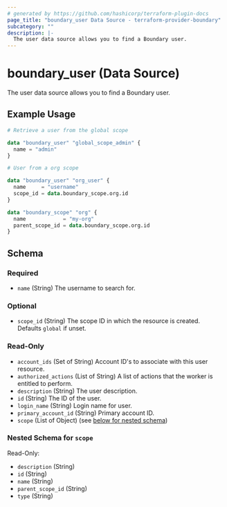 ```yaml
---
# generated by https://github.com/hashicorp/terraform-plugin-docs
page_title: "boundary_user Data Source - terraform-provider-boundary"
subcategory: ""
description: |-
  The user data source allows you to find a Boundary user.
---
```


# boundary_user (Data Source)

The user data source allows you to find a Boundary user.

## Example Usage

```terraform
# Retrieve a user from the global scope

data "boundary_user" "global_scope_admin" {
  name = "admin"
}

# User from a org scope

data "boundary_user" "org_user" {
  name     = "username"
  scope_id = data.boundary_scope.org.id
}

data "boundary_scope" "org" {
  name            = "my-org"
  parent_scope_id = data.boundary_scope.org.id
}
```

<!-- schema generated by tfplugindocs -->
## Schema

### Required

- `name` (String) The username to search for.

### Optional

- `scope_id` (String) The scope ID in which the resource is created. Defaults `global` if unset.

### Read-Only

- `account_ids` (Set of String) Account ID's to associate with this user resource.
- `authorized_actions` (List of String) A list of actions that the worker is entitled to perform.
- `description` (String) The user description.
- `id` (String) The ID of the user.
- `login_name` (String) Login name for user.
- `primary_account_id` (String) Primary account ID.
- `scope` (List of Object) (see [below for nested schema](#nestedatt--scope))

<a id="nestedatt--scope"></a>
### Nested Schema for `scope`

Read-Only:

- `description` (String)
- `id` (String)
- `name` (String)
- `parent_scope_id` (String)
- `type` (String)
